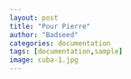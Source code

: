 ```yaml
---
layout: post
title: "Pour Pierre"
author: "Badseed"
categories: documentation
tags: [documentation,sample]
image: cuba-1.jpg
---
```


